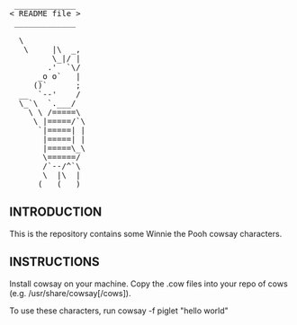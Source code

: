<pre>
 _____________ 
< README file > 
 _____________ 
 
  \ 
   \     |\  _, 
         \_|/ | 
        .'  `\/ 
      _o o`   | 
     ()`      ; 
  __  `--'    / 
  \_`\  `.___/ 
    \ \ /=====\ 
     \ |=====/`\ 
      `|=====| | 
       |=====| | 
       |=====\_\ 
       \======/ 
       /`--/^`\ 
       \  |\  | 
      (___(___) 
</pre>


## INTRODUCTION

This is the repository contains some Winnie the Pooh cowsay characters.

## INSTRUCTIONS

Install cowsay on your machine. Copy the .cow files into your repo of cows (e.g. /usr/share/cowsay[/cows]).

To use these characters, run
cowsay -f piglet "hello world"
